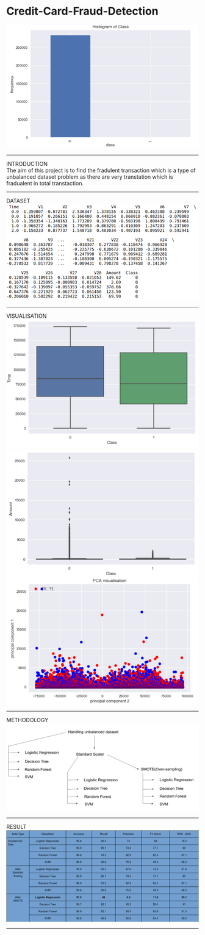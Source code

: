# Credit-Card-Fraud-Detection
![Intro](https://github.com/suman9868/Credit-Card-Fraud-Detection/blob/master/images/class.png)
<br />
<hr>

INTRODUCTION
<br />
The aim of this project is to find the fradulent transaction which is a type of unbalanced dataset problem as there are very transtation which is fradualent in total transtaction.
<hr>

DATASET
<br />
![Dataset](https://github.com/suman9868/Credit-Card-Fraud-Detection/blob/master/images/data.png)
<hr>

VISUALISATION
<br />
![Time](https://github.com/suman9868/Credit-Card-Fraud-Detection/blob/master/images/time.png)
![Amount](https://github.com/suman9868/Credit-Card-Fraud-Detection/blob/master/images/amount.png)
![Pca](https://github.com/suman9868/Credit-Card-Fraud-Detection/blob/master/images/pca.png)
<hr>

METHODOLOGY
<br />
![Methodology](https://github.com/suman9868/Credit-Card-Fraud-Detection/blob/master/images/methodology.png)
<hr>

RESULT
<br />
![Result](https://github.com/suman9868/Credit-Card-Fraud-Detection/blob/master/images/result.png)
<hr>
